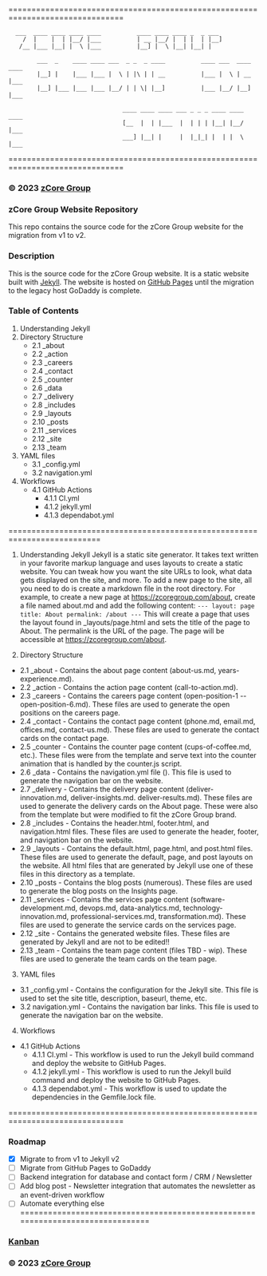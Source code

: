 ===============================================================================

      ___  ____ ____ ____ ____          ____ ____ ____ _  _ ___
        /  |    |  | |__/ |___          | __ |__/ |  | |  | |__]
       /__ |___ |__| |  \ |___          |__] |  \ |__| |__| |

            ___  _    ____ ____ ___  _ _  _ ____          ____ ___  ____ ____
            |__] |    |___ |___ |  \ | |\ | | __          |___ |  \ | __ |___
            |__] |___ |___ |___ |__/ | | \| |__]          |___ |__/ |__] |___

                                    ____ ____ ____ ___ _ _ _ ____ ____ ____
                                    [__  |  | |___  |  | | | |__| |__/ |___
                                    ___] |__| |     |  |_|_| |  | |  \ |___

===============================================================================
### © 2023 [zCore Group](https://zcoregroup.com)

### zCore Group Website Repository
This repo contains the source code for the zCore Group website for the migration from v1 to v2.
### Description
This is the source code for the zCore Group website. It is a static website built with [Jekyll](https://jekyllrb.com/). The website is hosted on [GitHub Pages](https://pages.github.com/) until the migration to the legacy host GoDaddy is complete.
### Table of Contents
1. Understanding Jekyll
2. Directory Structure
    - 2.1 _about
    - 2.2 _action
    - 2.3 _careers
    - 2.4 _contact
    - 2.5 _counter
    - 2.6 _data
    - 2.7 _delivery
    - 2.8 _includes
    - 2.9 _layouts
    - 2.10 _posts
    - 2.11 _services
    - 2.12 _site
    - 2.13 _team
3. YAML files
    - 3.1 _config.yml
    - 3.2 navigation.yml
4. Workflows
    - 4.1 GitHub Actions
        - 4.1.1 CI.yml
        - 4.1.2 jekyll.yml
        - 4.1.3 dependabot.yml

==========================================================================
1. Understanding Jekyll
Jekyll is a static site generator. It takes text written in your favorite markup language and uses layouts to create a static website. You can tweak how you want the site URLs to look, what data gets displayed on the site, and more.
To add a new page to the site, all you need to do is create a markdown file in the root directory. For example, to create a new page at https://zcoregroup.com/about, create a file named about.md and add the following content:
`---
layout: page
title: About
permalink: /about
---`
This will create a page that uses the layout found in _layouts/page.html and sets the title of the page to About. The permalink is the URL of the page. The page will be accessible at https://zcoregroup.com/about.

2. Directory Structure
- 2.1 _about - Contains the about page content (about-us.md, years-experience.md).
- 2.2 _action - Contains the action page content (call-to-action.md).
- 2.3 _careers - Contains the careers page content (open-position-1 -- open-position-6.md). These files are used to generate the open positions on the careers page.
- 2.4 _contact - Contains the contact page content (phone.md, email.md, offices.md, contact-us.md). These files are used to generate the contact cards on the contact page.
- 2.5 _counter - Contains the counter page content (cups-of-coffee.md, etc.). These files were from the template and serve text into the counter animation that is handled by the counter.js script.
- 2.6 _data - Contains the navigation.yml file (). This file is used to generate the navigation bar on the website.
- 2.7 _delivery - Contains the delivery page content (deliver-innovation.md, deliver-insights.md. deliver-results.md). These files are used to generate the delivery cards on the About page. These were also from the template but were modified to fit the zCore Group brand.
- 2.8 _includes - Contains the header.html, footer.html, and navigation.html files. These files are used to generate the header, footer, and navigation bar on the website.
- 2.9 _layouts - Contains the default.html, page.html, and post.html files. These files are used to generate the default, page, and post layouts on the website. All html files that are generated by Jekyll use one of these files in this directory as a template.
- 2.10 _posts - Contains the blog posts (numerous). These files are used to generate the blog posts on the Insights page.
- 2.11 _services - Contains the services page content (software-development.md, devops.md, data-analytics.md, technology-innovation.md, professional-services.md, transformation.md). These files are used to generate the service cards on the services page.
- 2.12 _site - Contains the generated website files. These files are generated by Jekyll and are not to be edited!!
- 2.13 _team - Contains the team page content (files TBD - wip). These files are used to generate the team cards on the team page.

3. YAML files
- 3.1 _config.yml - Contains the configuration for the Jekyll site. This file is used to set the site title, description, baseurl, theme, etc.
- 3.2 navigation.yml - Contains the navigation bar links. This file is used to generate the navigation bar on the website.

4. Workflows
- 4.1 GitHub Actions
    - 4.1.1 CI.yml - This workflow is used to run the Jekyll build command and deploy the website to GitHub Pages.
    - 4.1.2 jekyll.yml - This workflow is used to run the Jekyll build command and deploy the website to GitHub Pages.
    - 4.1.3 dependabot.yml - This workflow is used to update the dependencies in the Gemfile.lock file.

===============================================================================
### Roadmap
- [x] Migrate to from v1 to Jekyll v2
- [ ] Migrate from GitHub Pages to GoDaddy
- [ ] Backend integration for database and contact form / CRM / Newsletter
- [ ] Add blog post - Newsletter integration that automates the newsletter as an event-driven workflow
- [ ] Automate everything else
===============================================================================
### [Kanban](https://github.com/orgs/zCoreGroup/projects/1/views/2)

### © 2023 [zCore Group](https://zcoregroup.com)
